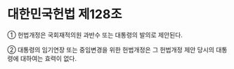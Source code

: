 # 대한민국헌법 제128조

① 헌법개정은 국회재적의원 과반수 또는 대통령의 발의로 제안된다.

② 대통령의 임기연장 또는 중임변경을 위한 헌법개정은 그 헌법개정 제안 당시의 대통령에 대하여는 효력이 없다.
